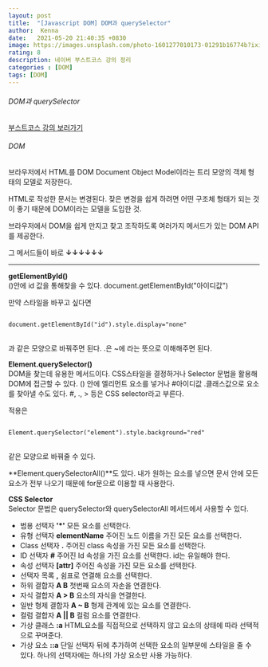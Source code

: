 ```yaml
---
layout: post
title:  "[Javascript DOM] DOM과 querySelector"
author:  Kenna
date:   2021-05-20 21:40:35 +0830
image: https://images.unsplash.com/photo-1601277010173-01291b16774b?ixid=MnwxMjA3fDB8MHxwaG90by1wYWdlfHx8fGVufDB8fHx8&ixlib=rb-1.2.1&auto=format&fit=crop&w=1170&q=80
rating: 8
description: 네이버 부스트코스 강의 정리
categories : [DOM]
tags: [DOM]
---
```



###### DOM과 querySelector
[부스트코스 강의 보러가기]("https://www.boostcourse.org/web316/lecture/16699/?isDesc=false")

###### DOM

브라우저에서 HTML를 DOM Document Object Model이라는 트리 모양의 객체 형태의 모델로 저장한다.

HTML로 작성한 문서는 변경된다. 
잦은 변경을 쉽게 하려면 어떤 구조체 형태가 되는 것이 좋기 때문에 DOM이라는 모델을 도입한 것.

브라우저에서 DOM을 쉽게 만지고 찾고 조작하도록 여러가지 메서드가 있는 DOM API를 제공한다.

그 메서드들이 바로 **↓↓↓↓↓↓**


------------------------------


**getElementById()**<br>
()안에 id 값을 통해찾을 수 있다.
document.getElementById("아이디값")

만약 스타일을 바꾸고 싶다면
<pre>
<code>
document.getElementById("id").style.display="none"
</code>
</pre>
과 같은 모양으로 바꿔주면 된다.
.은 ~에 라는 뜻으로 이해해주면 된다.



**Element.querySelector()**<br>
DOM을 찾는데 유용한 메서드이다. 
CSS스타일을 결정하거나 Selector 문법을 활용해 DOM에 접근할 수 있다. 
() 안에 엘리먼트 요소를 넣거나 #아이디값 .클래스값으로 요소를 찾아낼 수도 있다.
#, ., > 등은 CSS selector라고 부른다.

적용은
<pre>
<code>
Element.querySelector("element").style.background="red"
</code>
</pre>
같은 모양으로 바꿔줄 수 있다.



**Element.querySelectorAll()**도 있다.
내가 원하는 요소를 넣으면 문서 안에 모든 요소가 전부 나오기 때문에 for문으로 이용할 때 사용한다.

**CSS Selector**<br>
Selector 문법은 querySelector와 querySelectorAll 메서드에서 사용할 수 있다.

- 범용 선택자 **'*'**
    모든 요소를 선택한다.
- 유형 선택자 **elementName**
    주어진 노드 이름을 가진 모든 요소를 선택한다.
- Class 선택자 **.**
    주어진 class 속성을 가진 모든 요소를 선택한다.
- ID 선택자 **#**
    주어진 Id 속성을 가진 요소를 선택한다. id는 유일해야 한다.
- 속성 선택자 **[attr]**
    주어진 속성을 가진 모든 요소를 선택한다. 
- 선택자 목록 **,**
    쉼표로 연결해 요소를 선택한다.
- 하위 결합자 **A B**
    첫번째 요소의 자손을 연결한다.
- 자식 결합자 **A > B**
    요소의 자식을 연결한다. 
- 일반 형제 결합자 **A ~ B**
    형제 관계에 있는 요소를 연결한다.
- 컬럼 결합자 **A || B**
    컬럼 요소를 연결한다.
- 가상 클래스 **:a**
    HTML요소를 직접적으로 선택하지 않고 요소의 상태에 따라 선택적으로 꾸며준다.
- 가상 요소 **::a**
    단일 선택자 뒤에 추가하여 선택한 요소의 일부분에 스타일을 줄 수 있다. 하나의 선택자에는 하나의 가상 요소만 사용 가능하다.